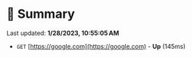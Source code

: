 # 📖 Summary
Last updated: **1/28/2023, 10:55:05 AM**

- `GET` [https://google.com](https://google.com) - **Up** (145ms)
